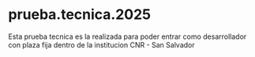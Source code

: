# prueba.tecnica.2025
Esta prueba tecnica es la realizada para poder entrar como desarrollador con plaza fija dentro de la institucion CNR - San Salvador
